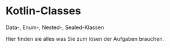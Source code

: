 # Kotlin-Classes
Data-, Enum-, Nested-, Sealed-Klassen

Hier finden sie alles was Sie zum lösen der Aufgaben brauchen.
